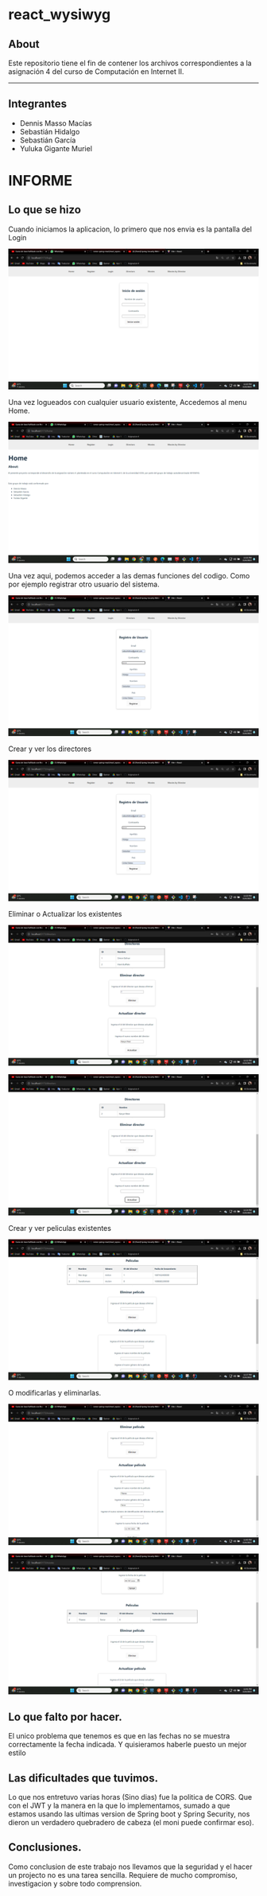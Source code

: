 # react_wysiwyg

## About

Este repositorio tiene el fin de contener los archivos correspondientes a la asignación 4 del curso de Computación en Internet II.

---

## Integrantes

- Dennis Masso Macías
- Sebastián Hidalgo
- Sebastián García
- Yuluka Gigante Muriel

# INFORME

## Lo que se hizo

Cuando iniciamos la aplicacion, lo primero que nos envia es la pantalla del Login

![Alt text](media/Login.png)

Una vez logueados con cualquier usuario existente, Accedemos al menu Home.

![Alt text](media/Home.png)

Una vez aqui, podemos acceder a las demas funciones del codigo. Como por ejemplo registrar otro usuario del sistema.

![Alt text](media/Register.png)

Crear y ver los directores

![Alt text](media/DirectorCreate.png)

Eliminar o Actualizar los existentes

![Alt text](media/DirectorDeleteUpdate1.png)

![Alt text](media/DirectorDeleteUpdate2.png)

Crear y ver peliculas existentes

![Alt text](media/CreateMovie.png)

O modificarlas y eliminarlas.

![Alt text](media/DeleteUpdateMovie1.png)

![Alt text](media/DeleteUpdateMovie2.png)

## Lo que falto por hacer.

El unico problema que tenemos es que en las fechas no se muestra correctamente la fecha indicada. Y quisieramos haberle puesto un mejor estilo 

## Las dificultades que tuvimos. 

Lo que nos entretuvo varias horas (Sino dias) fue la politica de CORS. Que con el JWT y la manera en la que lo implementamos, sumado a que estamos usando las ultimas version de Spring boot y Spring Security, nos dieron un verdadero quebradero de cabeza (el moni puede confirmar eso).

## Conclusiones. 

Como conclusion de este trabajo nos llevamos que la seguridad y el hacer un projecto no es una tarea sencilla. Requiere de mucho compromiso, investigacion y sobre todo comprension. 